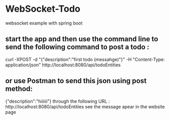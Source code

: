 # WebSocket-Todo
websocket example with spring boot

## start the app and then use the command line to send the following command to post a todo :
curl -XPOST -d "{\"description\":\"first todo (messahge)\"}" -H "Content-Type:
application/json" http://localhost:8080/api/todoEntities

## or use Postman to send this json using post method:
{"description":"hiiiiii"}
through the following URL : http://localhost:8080/api/todoEntities
see the message apear in the website page
